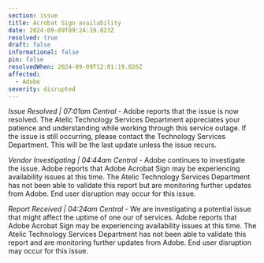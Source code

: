 ```yaml
---
section: issue
title: Acrobat Sign availability
date: 2024-09-09T09:24:19.023Z
resolved: true
draft: false
informational: false
pin: false
resolvedWhen: 2024-09-09T12:01:19.026Z
affected:
  - Adobe
severity: disrupted
---
```

*Issue Resolved | 07:01am Central* - Adobe reports that the issue is now resolved. The Atelic Technology Services Department appreciates your patience and understanding while working through this service outage. If the issue is still occurring, please contact the Technology Services Department. This will be the last update unless the issue recurs.

*Vendor Investigating | 04:44am Central* - Adobe continues to investigate the issue. Adobe reports that Adobe Acrobat Sign may be experiencing availability issues at this time. The Atelic Technology Services Department has not been able to validate this report but are monitoring further updates from Adobe. End user disruption may occur for this issue.

*Report Received | 04:24am Central* - We are investigating a potential issue that might affect the uptime of one our of services. Adobe reports that Adobe Acrobat Sign may be experiencing availability issues at this time. The Atelic Technology Services Department has not been able to validate this report and are monitoring further updates from Adobe. End user disruption may occur for this issue.